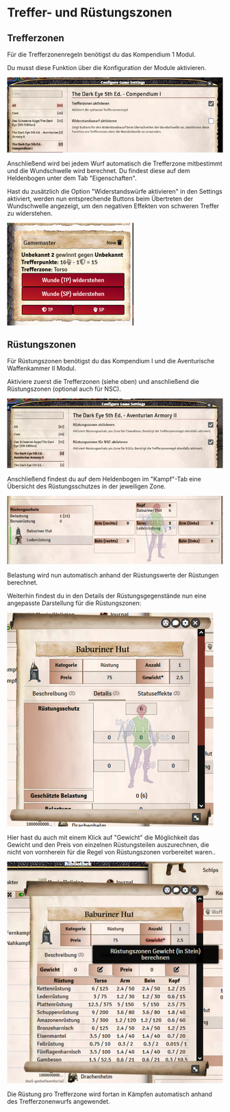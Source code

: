 # Treffer- und Rüstungszonen

## Trefferzonen

Für die Trefferzonenregeln benötigst du das Kompendium 1 Modul.

Du musst diese Funktion über die Konfiguration der Module aktivieren.

![Trefferzonen](de/images/trefferzonen-1.png)

Anschließend wird bei jedem Wurf automatisch die Trefferzone mitbestimmt und die Wundschwelle wird berechnet. Du findest diese auf dem Heldenbogen unter dem Tab "Eigenschaften".

Hast du zusätzlich die Option "Widerstandswürfe aktivieren" in den Settings aktiviert, werden nun entsprechende Buttons beim Übertreten der Wundschwelle angezeigt, um den negativen Effekten von schweren Treffer zu widerstehen.

![Trefferzonen](de/images/trefferzonen-2.png)

## Rüstungszonen

Für Rüstungszonen benötigst du das Kompendium I und die Aventurische Waffenkammer II Modul.

Aktiviere zuerst die Trefferzonen (siehe oben) und anschließend die Rüstungszonen (optional auch für NSC).

![Trefferzonen](de/images/trefferzonen-3.png)

Anschließend findest du auf dem Heldenbogen im "Kampf"-Tab eine Übersicht des Rüstungsschutzes in der jeweiligen Zone.

![Trefferzonen](de/images/trefferzonen-4.png)

Belastung wird nun automatisch anhand der Rüstungswerte der Rüstungen berechnet.

Weiterhin findest du in den Details der Rüstungsgegenstände nun eine angepasste Darstellung für die Rüstungszonen:

![Trefferzonen](de/images/trefferzonen-5.png)

Hier hast du auch mit einem Klick auf "Gewicht" die Möglichkeit das Gewicht und den Preis von einzelnen Rüstungsteilen auszurechnen, die nicht von vornherein für die Regel von Rüstungszonen vorbereitet waren..

![Trefferzonen](de/images/trefferzonen-6.png)

Die Rüstung pro Trefferzone wird fortan in Kämpfen automatisch anhand des Trefferzonenwurfs angewendet.
